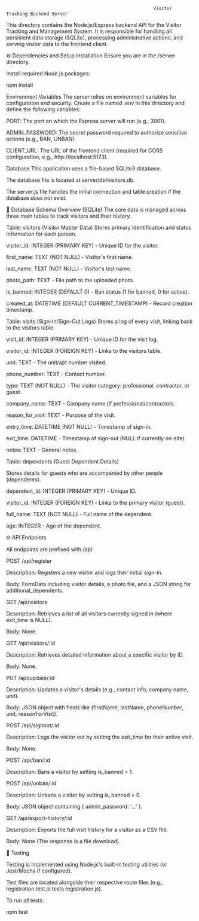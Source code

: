                                                            Visitor Tracking Backend Server
                                                           
This directory contains the Node.js/Express backend API for the Visitor Tracking and Management System. It is responsible for handling all persistent data storage (SQLite), processing administrative actions, and serving visitor data to the frontend client.

⚙️ Dependencies and Setup
Installation
Ensure you are in the /server directory.

Install required Node.js packages:

npm install

Environment Variables
The server relies on environment variables for configuration and security. Create a file named .env in this directory and define the following variables:

PORT: The port on which the Express server will run (e.g., 3001).

ADMIN_PASSWORD: The secret password required to authorize sensitive actions (e.g., BAN, UNBAN).

CLIENT_URL: The URL of the frontend client (required for CORS configuration, e.g., http://localhost:5173).

Database
This application uses a file-based SQLite3 database.

The database file is located at server/db/visitors.db.

The server.js file handles the initial connection and table creation if the database does not exist.

💾 Database Schema Overview (SQLite)
The core data is managed across three main tables to track visitors and their history.


Table: visitors (Visitor Master Data)
Stores primary identification and status information for each person.

visitor_id: INTEGER (PRIMARY KEY) - Unique ID for the visitor.

first_name: TEXT (NOT NULL) - Visitor's first name.

last_name: TEXT (NOT NULL) - Visitor's last name.

photo_path: TEXT - File path to the uploaded photo.

is_banned: INTEGER (DEFAULT 0) - Ban status (1 for banned, 0 for active).

created_at: DATETIME (DEFAULT CURRENT_TIMESTAMP) - Record creation timestamp.



Table: visits (Sign-In/Sign-Out Logs)
Stores a log of every visit, linking back to the visitors table.

visit_id: INTEGER (PRIMARY KEY) - Unique ID for the visit log.

visitor_id: INTEGER (FOREIGN KEY) - Links to the visitors table.

unit: TEXT - The unit/apt number visited.

phone_number: TEXT - Contact number.

type: TEXT (NOT NULL) - The visitor category: professional, contractor, or guest.

company_name: TEXT - Company name (if professional/contractor).

reason_for_visit: TEXT - Purpose of the visit.

entry_time: DATETIME (NOT NULL) - Timestamp of sign-in.

exit_time: DATETIME - Timestamp of sign-out (NULL if currently on-site).

notes: TEXT - General notes.




Table: dependents (Guest Dependent Details)

Stores details for guests who are accompanied by other people (dependents).

dependent_id: INTEGER (PRIMARY KEY) - Unique ID.

visitor_id: INTEGER (FOREIGN KEY) - Links to the primary visitor (guest).

full_name: TEXT (NOT NULL) - Full name of the dependent.

age: INTEGER - Age of the dependent.



🌐 API Endpoints

All endpoints are prefixed with /api.

POST /api/register

Description: Registers a new visitor and logs their initial sign-in.

Body: FormData including visitor details, a photo file, and a JSON string for additional_dependents.

GET /api/visitors

Description: Retrieves a list of all visitors currently signed in (where exit_time is NULL).

Body: None.

GET /api/visitors/:id

Description: Retrieves detailed information about a specific visitor by ID.

Body: None.

PUT /api/update/:id

Description: Updates a visitor's details (e.g., contact info, company name, unit).

Body: JSON object with fields like {firstName, lastName, phoneNumber, unit, reasonForVisit}.

POST /api/signout/:id

Description: Logs the visitor out by setting the exit_time for their active visit.

Body: None.

POST /api/ban/:id

Description: Bans a visitor by setting is_banned = 1.


POST /api/unban/:id

Description: Unbans a visitor by setting is_banned = 0.

Body: JSON object containing { admin_password: '...' }.

GET /api/export-history/:id

Description: Exports the full visit history for a visitor as a CSV file.

Body: None (The response is a file download).




🧪 Testing

Testing is implemented using Node.js's built-in testing utilities (or Jest/Mocha if configured).

Test files are located alongside their respective route files (e.g., registration.test.js tests registration.js).

To run all tests:

npm test
